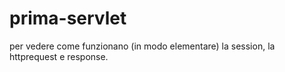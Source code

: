 # prima-servlet
per vedere come funzionano (in modo elementare) la session, la httprequest e response.
